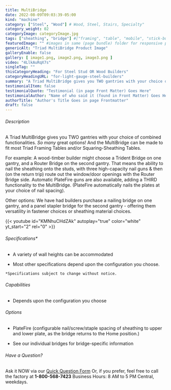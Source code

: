 ```yaml
---
title: MultiBridge
date: 2022-08-09T09:03:39-05:00
kind: "machine"
category: ["Steel", "Wood"] # Wood, Steel, Stairs, Specialty"
category_weight: 02
categoryImage: categoryImage.jpg
tags: ["sheathing", "bridge"] #["framing", "table", "mobile", "stick-builder" "shed-builder"]
featuredImage: "" #images in same (page bundle) folder for responsive processing
genericAlt: "Triad MultiBridge Product Image"
galleryEnable: false
gallery: [ image1.png, image2.png, image3.png ]
video: "4LlkAuRqX7s"
singleTag: ""
thisCategoryHeading: "For Steel Stud OR Wood Builders"
categoryHeadingURL: "for-light-gauge-steel-builders"
summary: "A Triad MultiBridge gives you TWO gantries with your choice of combined functionalities. So many great options!"
testimonialItem: false
testimonialQuote: "Testimonial (in page Front Matter) Goes Here"
testimonialAuthor: "Name of who said it (found in Front Matter) Goes Here"
authorTitle: "Author's Title Goes in page Frontmatter"
draft: false
---
```


###### Description

A Triad MultiBridge gives you TWO gantries with your choice of combined functionalities. *So many* great options! And the MultiBridge can be made to fit most Triad Framing Tables and/or Squaring-Sheathing Tables. 

For example:
A wood-timber builder might choose a Trident Bridge on one gantry, and a Router Bridge on the second gantry. That means the ability to nail the sheathing onto the studs, with three high-capacity nail guns & then (on the return trip) route out the window/door openings with the Router Bridge side. Automatic PlateFire guns are also available, adding a THIRD functionality to the MultiBridge. (PlateFire automatically nails the plates at your choice of nail spacing).

Other options: 
We have had builders purchase a nailing bridge on one gantry, and a panel stapler bridge for the second gantry - offering them versatility in fastener choices or sheathing material choices.

{{< youtube id="KMNhuCHdZAk" autoplay="true" color="white" yt_start="2" rel="0" >}}

###### Specifications*

- A variety of wall heights can be accommodated

- Most other specifications depend upon the configuration you choose.

 `*Specifications subject to change without notice.`

###### Capabilities

- Depends upon the configuration you choose

###### Options

- PlateFire (configurable nail/screw/staple spacing of sheathing to upper and lower plate, as the bridge returns to the Home position.)

- See our individual bridges for bridge-specific information

###### Have a Question?

Ask it NOW via our [Quick Question Form](#qq)
Or, if you prefer, feel free to call the factory at **1-800-568-7423** Business Hours: 8 AM to 5 PM Central, weekdays.
